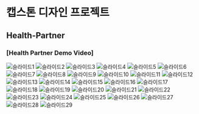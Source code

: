 <h1>캡스톤 디자인 프로젝트</h1>
<h2>Health-Partner</h2>

<h3>[Health Partner Demo Video]</h3>


![슬라이드1](https://github.com/user-attachments/assets/132e56ba-1488-48ac-a889-217095aeffef)
![슬라이드2](https://github.com/user-attachments/assets/8cb01327-d8ad-4ca8-ae07-9e8b1573eca9)
![슬라이드3](https://github.com/user-attachments/assets/bdc9dbb7-1ff2-42fa-8c3d-a780b9ccbe4c)
![슬라이드4](https://github.com/user-attachments/assets/e3ef9485-0054-490c-bef9-c1375849e342)
![슬라이드5](https://github.com/user-attachments/assets/e62731ef-0242-4dcf-8f7f-ce104f60d3b9)
![슬라이드6](https://github.com/user-attachments/assets/4ea1b070-db82-4bbd-b4b8-a1a43be7805f)
![슬라이드7](https://github.com/user-attachments/assets/79a3d58f-5ce5-4b69-9fe0-750ab8db5e4c)
![슬라이드8](https://github.com/user-attachments/assets/c85ba9c2-4553-4112-91c6-4ba5ccafb89b)
![슬라이드9](https://github.com/user-attachments/assets/9f6f83f3-0381-4491-8fcf-e8aeea5818ec)
![슬라이드10](https://github.com/user-attachments/assets/b38f52cc-e8a4-4044-9359-a585cb778b29)
![슬라이드11](https://github.com/user-attachments/assets/d8a2f489-d444-49a9-b03b-14f685ae7500)
![슬라이드12](https://github.com/user-attachments/assets/37b05548-78e2-4942-8ccb-ca8ce7540113)
![슬라이드13](https://github.com/user-attachments/assets/a4d469bb-7f98-43c9-b994-63d27943362a)
![슬라이드14](https://github.com/user-attachments/assets/62ddd951-1eca-406f-82c4-3ea3e40819db)
![슬라이드15](https://github.com/user-attachments/assets/c7f6c273-bb5d-4714-b906-84f98344cf6e)
![슬라이드16](https://github.com/user-attachments/assets/6b0d558c-22cd-46de-a98f-5b49be56a328)
![슬라이드17](https://github.com/user-attachments/assets/1d1dd0d1-0991-4c7f-b0d0-bd6763da3e46)
![슬라이드18](https://github.com/user-attachments/assets/52d28c7e-8ab3-491b-bea3-456815a69e23)
![슬라이드19](https://github.com/user-attachments/assets/34bd5660-bb29-4df9-8a7b-d3d6574fbb42)
![슬라이드20](https://github.com/user-attachments/assets/998359b6-6c04-46a4-9e06-220cf7e43f97)
![슬라이드21](https://github.com/user-attachments/assets/c7f6224c-a608-41cf-a812-3029b6debf4b)
![슬라이드22](https://github.com/user-attachments/assets/bf34d31b-b2f8-4133-aaea-9113e8c650e4)
![슬라이드23](https://github.com/user-attachments/assets/f7b3c5fc-e03e-455d-80d7-7dce03e5a357)
![슬라이드24](https://github.com/user-attachments/assets/d5a89930-153d-4cf0-96bf-3443713aacd2)
![슬라이드25](https://github.com/user-attachments/assets/fb573c99-c2ba-42c6-8d2a-a75958a0d6e4)
![슬라이드26](https://github.com/user-attachments/assets/f6a7842f-4b0c-4fa6-8e90-7e64eea2dad1)
![슬라이드27](https://github.com/user-attachments/assets/b6d6b457-9f1c-4a89-96f8-06620f39ab60)
![슬라이드28](https://github.com/user-attachments/assets/1b4b5059-a120-4912-ba91-26597de90f98)
![슬라이드29](https://github.com/user-attachments/assets/eb4ab947-2678-4148-a039-db500c7cb582)
